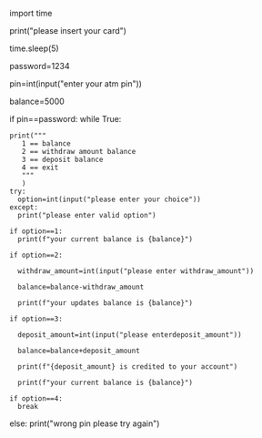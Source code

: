 import time

print("please insert your card")

time.sleep(5)

password=1234

pin=int(input("enter your atm pin"))

balance=5000

if pin==password:
  while True:

    print("""
       1 == balance
       2 == withdraw amount balance
       3 == deposit balance
       4 == exit
       """
       )
    try:
      option=int(input("please enter your choice"))
    except:
      print("please enter valid option")

    if option==1:
      print(f"your current balance is {balance}")

    if option==2:

      withdraw_amount=int(input("please enter withdraw_amount"))

      balance=balance-withdraw_amount

      print(f"your updates balance is {balance}")

    if option==3:

      deposit_amount=int(input("please enterdeposit_amount"))

      balance=balance+deposit_amount

      print(f"{deposit_amount} is credited to your account")

      print(f"your current balance is {balance}")

    if option==4:
      break

else:
  print("wrong pin please try again")
